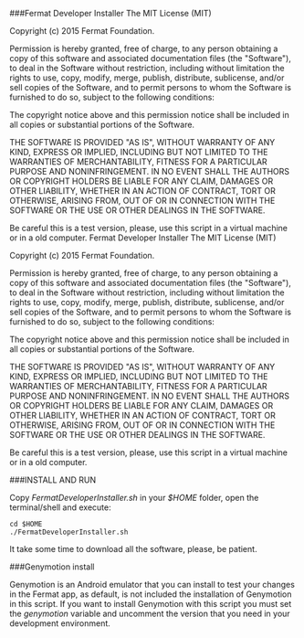  
###Fermat Developer Installer
The MIT License (MIT)

Copyright (c) 2015 Fermat Foundation.

Permission is hereby granted, free of charge, to any person obtaining a copy of this software and associated documentation files (the "Software"), to deal in the Software without restriction, including without limitation the rights to use, copy, modify, merge, publish, distribute, sublicense, and/or sell copies of the Software, and to permit persons to whom the Software is furnished to do so, subject to the following conditions:

The copyright notice above and this permission notice shall be included in all copies or substantial portions of the Software.

THE SOFTWARE IS PROVIDED "AS IS", WITHOUT WARRANTY OF ANY KIND, EXPRESS OR IMPLIED, INCLUDING BUT NOT LIMITED TO THE WARRANTIES OF MERCHANTABILITY, FITNESS FOR A PARTICULAR PURPOSE AND NONINFRINGEMENT. IN NO EVENT SHALL THE AUTHORS OR COPYRIGHT HOLDERS BE LIABLE FOR ANY CLAIM, DAMAGES OR OTHER LIABILITY, WHETHER IN AN ACTION OF CONTRACT, TORT OR OTHERWISE, ARISING FROM, OUT OF OR IN CONNECTION WITH THE SOFTWARE OR THE USE OR OTHER DEALINGS IN THE SOFTWARE.


 Be careful this is a test version, please, use this script in a virtual machine or in a old computer. Fermat Developer Installer
The MIT License (MIT)

Copyright (c) 2015 Fermat Foundation.

Permission is hereby granted, free of charge, to any person obtaining a copy of this software and associated documentation files (the "Software"), to deal in the Software without restriction, including without limitation the rights to use, copy, modify, merge, publish, distribute, sublicense, and/or sell copies of the Software, and to permit persons to whom the Software is furnished to do so, subject to the following conditions:

The copyright notice above and this permission notice shall be included in all copies or substantial portions of the Software.

THE SOFTWARE IS PROVIDED "AS IS", WITHOUT WARRANTY OF ANY KIND, EXPRESS OR IMPLIED, INCLUDING BUT NOT LIMITED TO THE WARRANTIES OF MERCHANTABILITY, FITNESS FOR A PARTICULAR PURPOSE AND NONINFRINGEMENT. IN NO EVENT SHALL THE AUTHORS OR COPYRIGHT HOLDERS BE LIABLE FOR ANY CLAIM, DAMAGES OR OTHER LIABILITY, WHETHER IN AN ACTION OF CONTRACT, TORT OR OTHERWISE, ARISING FROM, OUT OF OR IN CONNECTION WITH THE SOFTWARE OR THE USE OR OTHER DEALINGS IN THE SOFTWARE.


 Be careful this is a test version, please, use this script in a virtual machine or in a old computer.

###INSTALL AND RUN

Copy *_FermatDeveloperInstaller.sh_* in your _$HOME_ folder, open the terminal/shell and execute:

```shell
cd $HOME
./FermatDeveloperInstaller.sh
```

It take some time to download all the software, please, be patient.

###Genymotion install

Genymotion is an Android emulator that you can install to test your changes in the Fermat app, as default, is not included the installation of Genymotion in this script.
If you want to install Genymotion with this script you must set the *_genymotion_* variable and uncomment the version that you need in your development environment.

